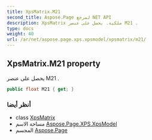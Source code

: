 ```yaml
---
title: XpsMatrix.M21
second_title: Aspose.Page لمرجع NET API
description: XpsMatrix ملكية. يحصل على عنصر M21 .
type: docs
weight: 40
url: /ar/net/aspose.page.xps.xpsmodel/xpsmatrix/m21/
---
```

## XpsMatrix.M21 property

يحصل على عنصر M21 .

```csharp
public float M21 { get; }
```

### أنظر أيضا

* class [XpsMatrix](../)
* مساحة الاسم [Aspose.Page.XPS.XpsModel](../../xpsmatrix/)
* المجسم [Aspose.Page](../../../)


